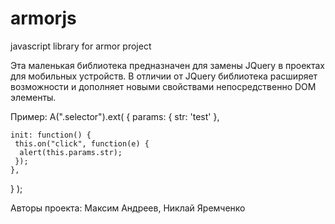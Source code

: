 # armorjs
javascript library for armor project

Эта маленькая библиотека предназначен для замены JQuery 
в проектах для мобильных устройств.
В отличии от JQuery библиотека расширяет возможности и дополняет новыми свойствами 
непосредственно DOM элементы.

Пример:
 A(".selector").ext(
   {
    params: {
     str: 'test'
    },
    
    init: function() {
     this.on("click", function(e) {
      alert(this.params.str);
     });
    },
   }
 );

Авторы проекта:
  Максим Андреев,
  Никлай Яремченко

